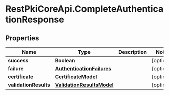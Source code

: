 # RestPkiCoreApi.CompleteAuthenticationResponse

## Properties
Name | Type | Description | Notes
------------ | ------------- | ------------- | -------------
**success** | **Boolean** |  | [optional] 
**failure** | [**AuthenticationFailures**](AuthenticationFailures.md) |  | [optional] 
**certificate** | [**CertificateModel**](CertificateModel.md) |  | [optional] 
**validationResults** | [**ValidationResultsModel**](ValidationResultsModel.md) |  | [optional] 
